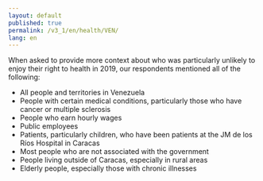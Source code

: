 ```yaml
---
layout: default
published: true
permalink: /v3_1/en/health/VEN/
lang: en
---
```

When asked to provide more context about who was particularly unlikely to enjoy their right to health in 2019, our respondents mentioned all of the following:

-	All people and territories in Venezuela 
-	People with certain medical conditions, particularly those who have cancer or multiple sclerosis
-	People who earn hourly wages
-	Public employees
-	Patients, particularly children, who have been patients at the JM de los Ríos Hospital in Caracas
-	Most people who are not associated with the government
-	People living outside of Caracas, especially in rural areas 
-	Elderly people, especially those with chronic illnesses